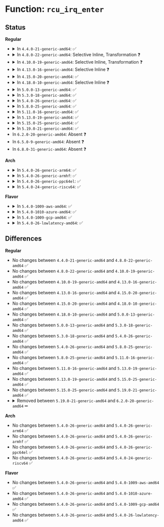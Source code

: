 # Function: <code>rcu_irq_enter</code>

## Status
<b>Regular</b>
<ul>
<li>
<details>
<summary>In <code>4.4.0-21-generic-amd64</code>: ✅</summary>

```c
void rcu_irq_enter()
```

```json
{
  "name": "rcu_irq_enter",
  "collision_type": "Unique Global",
  "inline_type": "No",
  "funcs": [
    {
      "addr": 18446744071579794480,
      "name": "rcu_irq_enter",
      "external": true,
      "loc": "kernel/rcu/tree.c:882",
      "file": "kernel/rcu/tree.c",
      "inline": "seen, unknown",
      "caller_inline": [],
      "caller_func": [
        "arch/x86/kernel/process.c:default_idle",
        "arch/x86/kernel/process.c:default_idle",
        "arch/x86/kernel/process.c:mwait_idle",
        "arch/x86/kernel/process.c:mwait_idle",
        "arch/x86/kernel/kvm.c:kvm_async_pf_task_wait",
        "arch/x86/kernel/kvm.c:kvm_async_pf_task_wait",
        "kernel/softirq.c:irq_enter",
        "kernel/sched/idle.c:cpu_startup_entry",
        "kernel/sched/idle.c:cpu_startup_entry",
        "kernel/time/tick-broadcast-hrtimer.c:bc_set_next",
        "kernel/trace/trace_stack.c:check_stack",
        "drivers/cpuidle/cpuidle.c:cpuidle_enter_freeze",
        "drivers/cpuidle/cpuidle.c:cpuidle_enter_freeze",
        "drivers/cpuidle/cpuidle.c:cpuidle_enter_state",
        "drivers/cpuidle/cpuidle.c:cpuidle_enter_state"
      ]
    }
  ],
  "symbols": [
    {
      "addr": 18446744071579794480,
      "name": "rcu_irq_enter",
      "section": ".text",
      "bind": "STB_GLOBAL",
      "size": 80
    }
  ]
}
```
</details>
</li>
<li>
<details>
<summary>In <code>4.8.0-22-generic-amd64</code>: Selective Inline, Transformation ❓</summary>

```c
void rcu_irq_enter()
```

```json
{
  "name": "rcu_irq_enter",
  "collision_type": "Unique Global",
  "inline_type": "Selective",
  "funcs": [
    {
      "addr": 18446744071579819643,
      "name": "rcu_irq_enter",
      "external": true,
      "loc": "kernel/rcu/tree.c:927",
      "file": "kernel/rcu/tree.c",
      "inline": "not declared, inlined",
      "caller_inline": [
        "kernel/rcu/tree.c:rcu_irq_enter_irqson"
      ],
      "caller_func": [
        "arch/x86/kernel/kvm.c:kvm_async_pf_task_wait",
        "arch/x86/kernel/kvm.c:kvm_async_pf_task_wait",
        "kernel/softirq.c:irq_enter",
        "kernel/rcu/tree.c:rcu_irq_enter_irqson",
        "kernel/trace/trace_stack.c:check_stack"
      ]
    }
  ],
  "symbols": [
    {
      "addr": 18446744071579808688,
      "name": "rcu_irq_enter.part.67",
      "section": ".text",
      "bind": "STB_LOCAL",
      "size": 30
    },
    {
      "addr": 18446744071579819568,
      "name": "rcu_irq_enter",
      "section": ".text",
      "bind": "STB_GLOBAL",
      "size": 47
    }
  ]
}
```
</details>
</li>
<li>
<details>
<summary>In <code>4.10.0-19-generic-amd64</code>: Selective Inline, Transformation ❓</summary>

```c
void rcu_irq_enter()
```

```json
{
  "name": "rcu_irq_enter",
  "collision_type": "Unique Global",
  "inline_type": "Selective",
  "funcs": [
    {
      "addr": 18446744071579848539,
      "name": "rcu_irq_enter",
      "external": true,
      "loc": "kernel/rcu/tree.c:928",
      "file": "kernel/rcu/tree.c",
      "inline": "not declared, inlined",
      "caller_inline": [
        "kernel/rcu/tree.c:rcu_irq_enter_irqson"
      ],
      "caller_func": [
        "arch/x86/kernel/kvm.c:kvm_async_pf_task_wait",
        "arch/x86/kernel/kvm.c:kvm_async_pf_task_wait",
        "kernel/softirq.c:irq_enter",
        "kernel/rcu/tree.c:rcu_irq_enter_irqson",
        "kernel/trace/trace_stack.c:check_stack"
      ]
    }
  ],
  "symbols": [
    {
      "addr": 18446744071579840576,
      "name": "rcu_irq_enter.part.69",
      "section": ".text",
      "bind": "STB_LOCAL",
      "size": 30
    },
    {
      "addr": 18446744071579848464,
      "name": "rcu_irq_enter",
      "section": ".text",
      "bind": "STB_GLOBAL",
      "size": 47
    }
  ]
}
```
</details>
</li>
<li>
<details>
<summary>In <code>4.13.0-16-generic-amd64</code>: Selective Inline ❓</summary>

```c
void rcu_irq_enter()
```

```json
{
  "name": "rcu_irq_enter",
  "collision_type": "Unique Global",
  "inline_type": "Selective",
  "funcs": [
    {
      "addr": 18446744071579852123,
      "name": "rcu_irq_enter",
      "external": true,
      "loc": "kernel/rcu/tree.c:1016",
      "file": "kernel/rcu/tree.c",
      "inline": "not declared, inlined",
      "caller_inline": [
        "kernel/rcu/tree.c:rcu_irq_enter_irqson"
      ],
      "caller_func": [
        "arch/x86/kernel/kvm.c:kvm_async_pf_task_wait",
        "arch/x86/kernel/kvm.c:kvm_async_pf_task_wait",
        "kernel/softirq.c:irq_enter",
        "kernel/trace/trace_stack.c:check_stack"
      ]
    }
  ],
  "symbols": [
    {
      "addr": 18446744071579852048,
      "name": "rcu_irq_enter",
      "section": ".text",
      "bind": "STB_GLOBAL",
      "size": 48
    }
  ]
}
```
</details>
</li>
<li>
<details>
<summary>In <code>4.15.0-20-generic-amd64</code>: ✅</summary>

```c
void rcu_irq_enter()
```

```json
{
  "name": "rcu_irq_enter",
  "collision_type": "Unique Global",
  "inline_type": "No",
  "funcs": [
    {
      "addr": 18446744071579892672,
      "name": "rcu_irq_enter",
      "external": true,
      "loc": "kernel/rcu/tree.c:1037",
      "file": "kernel/rcu/tree.c",
      "inline": "seen, unknown",
      "caller_inline": [],
      "caller_func": [
        "arch/x86/kernel/kvm.c:kvm_async_pf_task_wait",
        "arch/x86/kernel/kvm.c:kvm_async_pf_task_wait",
        "kernel/softirq.c:irq_enter",
        "kernel/rcu/tree.c:rcu_irq_enter_irqson"
      ]
    }
  ],
  "symbols": [
    {
      "addr": 18446744071579892672,
      "name": "rcu_irq_enter",
      "section": ".text",
      "bind": "STB_GLOBAL",
      "size": 55
    }
  ]
}
```
</details>
</li>
<li>
<details>
<summary>In <code>4.18.0-10-generic-amd64</code>: Selective Inline ❓</summary>

```c
void rcu_irq_enter()
```

```json
{
  "name": "rcu_irq_enter",
  "collision_type": "Unique Global",
  "inline_type": "Selective",
  "funcs": [
    {
      "addr": 18446744071579926523,
      "name": "rcu_irq_enter",
      "external": true,
      "loc": "kernel/rcu/tree.c:995",
      "file": "kernel/rcu/tree.c",
      "inline": "not declared, inlined",
      "caller_inline": [
        "kernel/rcu/tree.c:rcu_irq_enter_irqson"
      ],
      "caller_func": [
        "arch/x86/kernel/kvm.c:kvm_async_pf_task_wait",
        "arch/x86/kernel/kvm.c:kvm_async_pf_task_wait",
        "kernel/softirq.c:irq_enter"
      ]
    }
  ],
  "symbols": [
    {
      "addr": 18446744071579926464,
      "name": "rcu_irq_enter",
      "section": ".text",
      "bind": "STB_GLOBAL",
      "size": 31
    }
  ]
}
```
</details>
</li>
<li>
<details>
<summary>In <code>5.0.0-13-generic-amd64</code>: ✅</summary>

```c
void rcu_irq_enter()
```

```json
{
  "name": "rcu_irq_enter",
  "collision_type": "Unique Global",
  "inline_type": "No",
  "funcs": [
    {
      "addr": 18446744071579972768,
      "name": "rcu_irq_enter",
      "external": true,
      "loc": "kernel/rcu/tree.c:898",
      "file": "kernel/rcu/tree.c",
      "inline": "seen, unknown",
      "caller_inline": [],
      "caller_func": [
        "arch/x86/kernel/kvm.c:kvm_async_pf_task_wait",
        "arch/x86/kernel/kvm.c:kvm_async_pf_task_wait",
        "kernel/softirq.c:irq_enter",
        "kernel/rcu/tree.c:rcu_irq_enter_irqson"
      ]
    }
  ],
  "symbols": [
    {
      "addr": 18446744071579972768,
      "name": "rcu_irq_enter",
      "section": ".text",
      "bind": "STB_GLOBAL",
      "size": 98
    }
  ]
}
```
</details>
</li>
<li>
<details>
<summary>In <code>5.3.0-18-generic-amd64</code>: ✅</summary>

```c
void rcu_irq_enter()
```

```json
{
  "name": "rcu_irq_enter",
  "collision_type": "Unique Global",
  "inline_type": "No",
  "funcs": [
    {
      "addr": 18446744071580012768,
      "name": "rcu_irq_enter",
      "external": true,
      "loc": "kernel/rcu/tree.c:860",
      "file": "kernel/rcu/tree.c",
      "inline": "seen, unknown",
      "caller_inline": [],
      "caller_func": [
        "arch/x86/kernel/kvm.c:kvm_async_pf_task_wait",
        "arch/x86/kernel/kvm.c:kvm_async_pf_task_wait",
        "kernel/softirq.c:irq_enter",
        "kernel/rcu/tree.c:rcu_irq_enter_irqson"
      ]
    }
  ],
  "symbols": [
    {
      "addr": 18446744071580012768,
      "name": "rcu_irq_enter",
      "section": ".text",
      "bind": "STB_GLOBAL",
      "size": 98
    }
  ]
}
```
</details>
</li>
<li>
<details>
<summary>In <code>5.4.0-26-generic-amd64</code>: ✅</summary>

```c
void rcu_irq_enter()
```

```json
{
  "name": "rcu_irq_enter",
  "collision_type": "Unique Global",
  "inline_type": "No",
  "funcs": [
    {
      "addr": 18446744071580063200,
      "name": "rcu_irq_enter",
      "external": true,
      "loc": "kernel/rcu/tree.c:868",
      "file": "kernel/rcu/tree.c",
      "inline": "seen, unknown",
      "caller_inline": [],
      "caller_func": [
        "arch/x86/kernel/kvm.c:kvm_async_pf_task_wait",
        "arch/x86/kernel/kvm.c:kvm_async_pf_task_wait",
        "kernel/softirq.c:irq_enter",
        "kernel/rcu/tree.c:rcu_irq_enter_irqson"
      ]
    }
  ],
  "symbols": [
    {
      "addr": 18446744071580063200,
      "name": "rcu_irq_enter",
      "section": ".text",
      "bind": "STB_GLOBAL",
      "size": 104
    }
  ]
}
```
</details>
</li>
<li>
<details>
<summary>In <code>5.8.0-25-generic-amd64</code>: ✅</summary>

```c
void rcu_irq_enter()
```

```json
{
  "name": "rcu_irq_enter",
  "collision_type": "Unique Global",
  "inline_type": "No",
  "funcs": [
    {
      "addr": 18446744071591164544,
      "name": "rcu_irq_enter",
      "external": true,
      "loc": "kernel/rcu/tree.c:1042",
      "file": "kernel/rcu/tree.c",
      "inline": "seen, unknown",
      "caller_inline": [],
      "caller_func": [
        "arch/x86/entry/common.c:idtentry_enter_cond_rcu",
        "kernel/softirq.c:irq_enter",
        "kernel/rcu/tree.c:rcu_irq_enter_irqson"
      ]
    }
  ],
  "symbols": [
    {
      "addr": 18446744071591164544,
      "name": "rcu_irq_enter",
      "section": ".text",
      "bind": "STB_GLOBAL",
      "size": 11
    }
  ]
}
```
</details>
</li>
<li>
<details>
<summary>In <code>5.11.0-16-generic-amd64</code>: ✅</summary>

```c
void rcu_irq_enter()
```

```json
{
  "name": "rcu_irq_enter",
  "collision_type": "Unique Global",
  "inline_type": "No",
  "funcs": [
    {
      "addr": 18446744071591659616,
      "name": "rcu_irq_enter",
      "external": true,
      "loc": "kernel/rcu/tree.c:1111",
      "file": "kernel/rcu/tree.c",
      "inline": "seen, unknown",
      "caller_inline": [],
      "caller_func": [
        "kernel/softirq.c:irq_enter",
        "kernel/rcu/tree.c:rcu_irq_enter_irqson",
        "kernel/entry/common.c:irqentry_enter"
      ]
    }
  ],
  "symbols": [
    {
      "addr": 18446744071591659616,
      "name": "rcu_irq_enter",
      "section": ".text",
      "bind": "STB_GLOBAL",
      "size": 11
    }
  ]
}
```
</details>
</li>
<li>
<details>
<summary>In <code>5.13.0-19-generic-amd64</code>: ✅</summary>

```c
void rcu_irq_enter()
```

```json
{
  "name": "rcu_irq_enter",
  "collision_type": "Unique Global",
  "inline_type": "No",
  "funcs": [
    {
      "addr": 18446744071591603296,
      "name": "rcu_irq_enter",
      "external": true,
      "loc": "kernel/rcu/tree.c:1115",
      "file": "kernel/rcu/tree.c",
      "inline": "seen, unknown",
      "caller_inline": [],
      "caller_func": [
        "kernel/softirq.c:irq_enter",
        "kernel/rcu/tree.c:rcu_irq_enter_irqson",
        "kernel/entry/common.c:irqentry_enter"
      ]
    }
  ],
  "symbols": [
    {
      "addr": 18446744071591603296,
      "name": "rcu_irq_enter",
      "section": ".text",
      "bind": "STB_GLOBAL",
      "size": 11
    }
  ]
}
```
</details>
</li>
<li>
<details>
<summary>In <code>5.15.0-25-generic-amd64</code>: ✅</summary>

```c
void rcu_irq_enter()
```

```json
{
  "name": "rcu_irq_enter",
  "collision_type": "Unique Global",
  "inline_type": "No",
  "funcs": [
    {
      "addr": 18446744071592776192,
      "name": "rcu_irq_enter",
      "external": true,
      "loc": "kernel/rcu/tree.c:1068",
      "file": "kernel/rcu/tree.c",
      "inline": "seen, unknown",
      "caller_inline": [],
      "caller_func": [
        "kernel/softirq.c:irq_enter",
        "kernel/rcu/tree.c:rcu_irq_enter_irqson",
        "kernel/entry/common.c:irqentry_enter"
      ]
    }
  ],
  "symbols": [
    {
      "addr": 18446744071592776192,
      "name": "rcu_irq_enter",
      "section": ".text",
      "bind": "STB_GLOBAL",
      "size": 11
    }
  ]
}
```
</details>
</li>
<li>
<details>
<summary>In <code>5.19.0-21-generic-amd64</code>: ✅</summary>

```c
void rcu_irq_enter()
```

```json
{
  "name": "rcu_irq_enter",
  "collision_type": "Unique Global",
  "inline_type": "No",
  "funcs": [
    {
      "addr": 18446744071594673792,
      "name": "rcu_irq_enter",
      "external": true,
      "loc": "kernel/rcu/tree.c:1068",
      "file": "kernel/rcu/tree.c",
      "inline": "seen, unknown",
      "caller_inline": [],
      "caller_func": [
        "kernel/softirq.c:irq_enter",
        "kernel/rcu/tree.c:rcu_irq_enter_irqson",
        "kernel/entry/common.c:irqentry_enter"
      ]
    }
  ],
  "symbols": [
    {
      "addr": 18446744071594673792,
      "name": "rcu_irq_enter",
      "section": ".text",
      "bind": "STB_GLOBAL",
      "size": 15
    }
  ]
}
```
</details>
</li>
<li>
In <code>6.2.0-20-generic-amd64</code>: Absent ❓
</li>
<li>
In <code>6.5.0-9-generic-amd64</code>: Absent ❓
</li>
<li>
In <code>6.8.0-31-generic-amd64</code>: Absent ❓
</li>
</ul>
<b>Arch</b>
<ul>
<li>
<details>
<summary>In <code>5.4.0-26-generic-arm64</code>: ✅</summary>

```c
void rcu_irq_enter()
```

```json
{
  "name": "rcu_irq_enter",
  "collision_type": "Unique Global",
  "inline_type": "No",
  "funcs": [
    {
      "addr": 18446603336491273088,
      "name": "rcu_irq_enter",
      "external": true,
      "loc": "kernel/rcu/tree.c:868",
      "file": "kernel/rcu/tree.c",
      "inline": "seen, unknown",
      "caller_inline": [],
      "caller_func": [
        "kernel/softirq.c:irq_enter",
        "kernel/rcu/tree.c:rcu_irq_enter_irqson"
      ]
    }
  ],
  "symbols": [
    {
      "addr": 18446603336491273088,
      "name": "rcu_irq_enter",
      "section": ".text",
      "bind": "STB_GLOBAL",
      "size": 116
    }
  ]
}
```
</details>
</li>
<li>
<details>
<summary>In <code>5.4.0-26-generic-armhf</code>: ✅</summary>

```c
void rcu_irq_enter()
```

```json
{
  "name": "rcu_irq_enter",
  "collision_type": "Unique Global",
  "inline_type": "No",
  "funcs": [
    {
      "addr": 3225282408,
      "name": "rcu_irq_enter",
      "external": true,
      "loc": "kernel/rcu/tree.c:868",
      "file": "kernel/rcu/tree.c",
      "inline": "seen, unknown",
      "caller_inline": [],
      "caller_func": [
        "kernel/softirq.c:irq_enter",
        "kernel/rcu/tree.c:rcu_irq_enter_irqson"
      ]
    }
  ],
  "symbols": [
    {
      "addr": 3225282408,
      "name": "rcu_irq_enter",
      "section": ".text",
      "bind": "STB_GLOBAL",
      "size": 164
    }
  ]
}
```
</details>
</li>
<li>
<details>
<summary>In <code>5.4.0-26-generic-ppc64el</code>: ✅</summary>

```c
void rcu_irq_enter()
```

```json
{
  "name": "rcu_irq_enter",
  "collision_type": "Unique Global",
  "inline_type": "No",
  "funcs": [
    {
      "addr": 13835058055284178976,
      "name": "rcu_irq_enter",
      "external": true,
      "loc": "kernel/rcu/tree.c:868",
      "file": "kernel/rcu/tree.c",
      "inline": "seen, unknown",
      "caller_inline": [],
      "caller_func": [
        "kernel/softirq.c:irq_enter",
        "kernel/rcu/tree.c:rcu_irq_enter_irqson"
      ]
    }
  ],
  "symbols": [
    {
      "addr": 13835058055284178976,
      "name": "rcu_irq_enter",
      "section": ".text",
      "bind": "STB_GLOBAL",
      "size": 136
    }
  ]
}
```
</details>
</li>
<li>
<details>
<summary>In <code>5.4.0-24-generic-riscv64</code>: ✅</summary>

```c
void rcu_irq_enter()
```

```json
{
  "name": "rcu_irq_enter",
  "collision_type": "Unique Global",
  "inline_type": "No",
  "funcs": [
    {
      "addr": 18446743936271794452,
      "name": "rcu_irq_enter",
      "external": true,
      "loc": "kernel/rcu/tree.c:868",
      "file": "kernel/rcu/tree.c",
      "inline": "seen, unknown",
      "caller_inline": [],
      "caller_func": [
        "kernel/softirq.c:irq_enter",
        "kernel/rcu/tree.c:rcu_irq_enter_irqson"
      ]
    }
  ],
  "symbols": [
    {
      "addr": 18446743936271794452,
      "name": "rcu_irq_enter",
      "section": ".text",
      "bind": "STB_GLOBAL",
      "size": 128
    }
  ]
}
```
</details>
</li>
</ul>
<b>Flavor</b>
<ul>
<li>
<details>
<summary>In <code>5.4.0-1009-aws-amd64</code>: ✅</summary>

```c
void rcu_irq_enter()
```

```json
{
  "name": "rcu_irq_enter",
  "collision_type": "Unique Global",
  "inline_type": "No",
  "funcs": [
    {
      "addr": 18446744071580031936,
      "name": "rcu_irq_enter",
      "external": true,
      "loc": "kernel/rcu/tree.c:868",
      "file": "kernel/rcu/tree.c",
      "inline": "seen, unknown",
      "caller_inline": [],
      "caller_func": [
        "arch/x86/kernel/kvm.c:kvm_async_pf_task_wait",
        "arch/x86/kernel/kvm.c:kvm_async_pf_task_wait",
        "kernel/softirq.c:irq_enter",
        "kernel/rcu/tree.c:rcu_irq_enter_irqson"
      ]
    }
  ],
  "symbols": [
    {
      "addr": 18446744071580031936,
      "name": "rcu_irq_enter",
      "section": ".text",
      "bind": "STB_GLOBAL",
      "size": 104
    }
  ]
}
```
</details>
</li>
<li>
<details>
<summary>In <code>5.4.0-1010-azure-amd64</code>: ✅</summary>

```c
void rcu_irq_enter()
```

```json
{
  "name": "rcu_irq_enter",
  "collision_type": "Unique Global",
  "inline_type": "No",
  "funcs": [
    {
      "addr": 18446744071579976144,
      "name": "rcu_irq_enter",
      "external": true,
      "loc": "kernel/rcu/tree.c:868",
      "file": "kernel/rcu/tree.c",
      "inline": "seen, unknown",
      "caller_inline": [],
      "caller_func": [
        "arch/x86/kernel/kvm.c:kvm_async_pf_task_wait",
        "arch/x86/kernel/kvm.c:kvm_async_pf_task_wait",
        "kernel/softirq.c:irq_enter",
        "kernel/rcu/tree.c:rcu_irq_enter_irqson"
      ]
    }
  ],
  "symbols": [
    {
      "addr": 18446744071579976144,
      "name": "rcu_irq_enter",
      "section": ".text",
      "bind": "STB_GLOBAL",
      "size": 123
    }
  ]
}
```
</details>
</li>
<li>
<details>
<summary>In <code>5.4.0-1009-gcp-amd64</code>: ✅</summary>

```c
void rcu_irq_enter()
```

```json
{
  "name": "rcu_irq_enter",
  "collision_type": "Unique Global",
  "inline_type": "No",
  "funcs": [
    {
      "addr": 18446744071580023472,
      "name": "rcu_irq_enter",
      "external": true,
      "loc": "kernel/rcu/tree.c:868",
      "file": "kernel/rcu/tree.c",
      "inline": "seen, unknown",
      "caller_inline": [],
      "caller_func": [
        "arch/x86/kernel/kvm.c:kvm_async_pf_task_wait",
        "arch/x86/kernel/kvm.c:kvm_async_pf_task_wait",
        "kernel/softirq.c:irq_enter",
        "kernel/rcu/tree.c:rcu_irq_enter_irqson"
      ]
    }
  ],
  "symbols": [
    {
      "addr": 18446744071580023472,
      "name": "rcu_irq_enter",
      "section": ".text",
      "bind": "STB_GLOBAL",
      "size": 104
    }
  ]
}
```
</details>
</li>
<li>
<details>
<summary>In <code>5.4.0-26-lowlatency-amd64</code>: ✅</summary>

```c
void rcu_irq_enter()
```

```json
{
  "name": "rcu_irq_enter",
  "collision_type": "Unique Global",
  "inline_type": "No",
  "funcs": [
    {
      "addr": 18446744071580072992,
      "name": "rcu_irq_enter",
      "external": true,
      "loc": "kernel/rcu/tree.c:868",
      "file": "kernel/rcu/tree.c",
      "inline": "seen, unknown",
      "caller_inline": [],
      "caller_func": [
        "arch/x86/kernel/kvm.c:kvm_async_pf_task_wait",
        "arch/x86/kernel/kvm.c:kvm_async_pf_task_wait",
        "kernel/softirq.c:irq_enter",
        "kernel/rcu/tree.c:rcu_irq_enter_irqson"
      ]
    }
  ],
  "symbols": [
    {
      "addr": 18446744071580072992,
      "name": "rcu_irq_enter",
      "section": ".text",
      "bind": "STB_GLOBAL",
      "size": 104
    }
  ]
}
```
</details>
</li>
</ul>

## Differences
<b>Regular</b>
<ul>
<li>
No changes between <code>4.4.0-21-generic-amd64</code> and <code>4.8.0-22-generic-amd64</code> ✅
</li>
<li>
No changes between <code>4.8.0-22-generic-amd64</code> and <code>4.10.0-19-generic-amd64</code> ✅
</li>
<li>
No changes between <code>4.10.0-19-generic-amd64</code> and <code>4.13.0-16-generic-amd64</code> ✅
</li>
<li>
No changes between <code>4.13.0-16-generic-amd64</code> and <code>4.15.0-20-generic-amd64</code> ✅
</li>
<li>
No changes between <code>4.15.0-20-generic-amd64</code> and <code>4.18.0-10-generic-amd64</code> ✅
</li>
<li>
No changes between <code>4.18.0-10-generic-amd64</code> and <code>5.0.0-13-generic-amd64</code> ✅
</li>
<li>
No changes between <code>5.0.0-13-generic-amd64</code> and <code>5.3.0-18-generic-amd64</code> ✅
</li>
<li>
No changes between <code>5.3.0-18-generic-amd64</code> and <code>5.4.0-26-generic-amd64</code> ✅
</li>
<li>
No changes between <code>5.4.0-26-generic-amd64</code> and <code>5.8.0-25-generic-amd64</code> ✅
</li>
<li>
No changes between <code>5.8.0-25-generic-amd64</code> and <code>5.11.0-16-generic-amd64</code> ✅
</li>
<li>
No changes between <code>5.11.0-16-generic-amd64</code> and <code>5.13.0-19-generic-amd64</code> ✅
</li>
<li>
No changes between <code>5.13.0-19-generic-amd64</code> and <code>5.15.0-25-generic-amd64</code> ✅
</li>
<li>
No changes between <code>5.15.0-25-generic-amd64</code> and <code>5.19.0-21-generic-amd64</code> ✅
</li>
<li>
<details>
<summary>Removed between <code>5.19.0-21-generic-amd64</code> and <code>6.2.0-20-generic-amd64</code> ➖</summary>

```c
void rcu_irq_enter()
```
</details>
</li>
</ul>
<b>Arch</b>
<ul>
<li>
No changes between <code>5.4.0-26-generic-amd64</code> and <code>5.4.0-26-generic-arm64</code> ✅
</li>
<li>
No changes between <code>5.4.0-26-generic-amd64</code> and <code>5.4.0-26-generic-armhf</code> ✅
</li>
<li>
No changes between <code>5.4.0-26-generic-amd64</code> and <code>5.4.0-26-generic-ppc64el</code> ✅
</li>
<li>
No changes between <code>5.4.0-26-generic-amd64</code> and <code>5.4.0-24-generic-riscv64</code> ✅
</li>
</ul>
<b>Flavor</b>
<ul>
<li>
No changes between <code>5.4.0-26-generic-amd64</code> and <code>5.4.0-1009-aws-amd64</code> ✅
</li>
<li>
No changes between <code>5.4.0-26-generic-amd64</code> and <code>5.4.0-1010-azure-amd64</code> ✅
</li>
<li>
No changes between <code>5.4.0-26-generic-amd64</code> and <code>5.4.0-1009-gcp-amd64</code> ✅
</li>
<li>
No changes between <code>5.4.0-26-generic-amd64</code> and <code>5.4.0-26-lowlatency-amd64</code> ✅
</li>
</ul>
